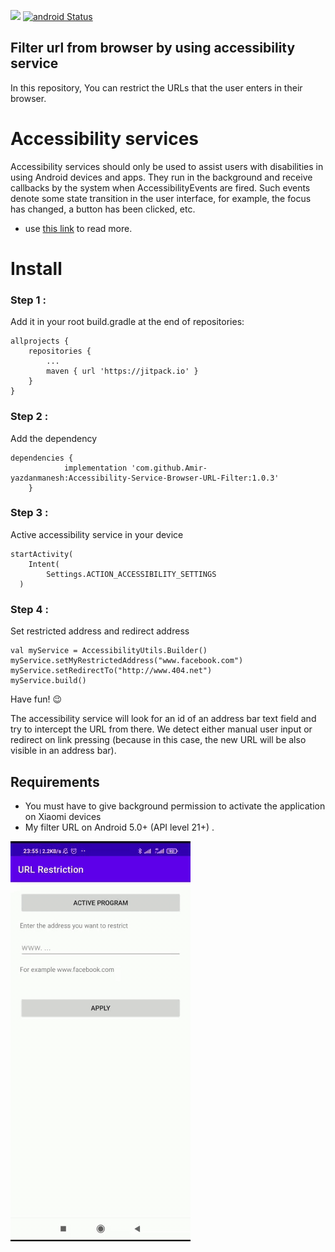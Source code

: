 

[![](https://jitpack.io/v/Amir-yazdanmanesh/Accessibility-Service-Browser-URL-Filter.svg)](https://jitpack.io/#Amir-yazdanmanesh/Accessibility-Service-Browser-URL-Filter) [![android Status](https://img.shields.io/badge/platform-Android-yellow.svg)](https://www.android.com/)

## Filter url from browser by using accessibility service
In this repository, You can restrict the URLs that the user enters in their browser.

# Accessibility services
Accessibility services should only be used to assist users with disabilities in using Android devices and apps. They run in the background and receive callbacks by the system when AccessibilityEvents are fired. Such events denote some state transition in the user interface, for example, the focus has changed, a button has been clicked, etc.


- use [this link](https://developer.android.com/reference/android/accessibilityservice/AccessibilityService) to read more.

# Install
### Step 1 :
Add it in your root build.gradle at the end of repositories:

```
allprojects {
    repositories {
        ...
        maven { url 'https://jitpack.io' }
    }
}
```
### Step 2 :
Add the dependency


```
dependencies {
	        implementation 'com.github.Amir-yazdanmanesh:Accessibility-Service-Browser-URL-Filter:1.0.3'
	}

```


### Step 3 :
Active accessibility service in your device
``` 
startActivity(  
    Intent(  
        Settings.ACTION_ACCESSIBILITY_SETTINGS  
  ) 
   ``` 
### Step 4 :

Set  restricted address and redirect address
``` 
val myService = AccessibilityUtils.Builder()  
myService.setMyRestrictedAddress("www.facebook.com")  
myService.setRedirectTo("http://www.404.net")  
myService.build()
```

Have fun!  😉


The accessibility service will look for an id of an address bar text field and try to intercept the URL from there.
We detect either manual user input or redirect on link pressing (because in this case, the new URL will be also visible in an address bar).


## Requirements
- You must have to give background permission to activate the application on Xiaomi devices
- My filter URL on Android 5.0+ (API level 21+) .





![](https://raw.githubusercontent.com/Amir-yazdanmanesh/Accessibility-Service/master/screenshot/screenshot.gif) 
